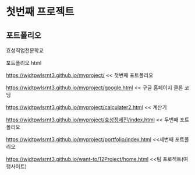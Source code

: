 # 첫번째 프로젝트

## 포트폴리오

효성직업전문학교

포트폴리오
html

https://wjdtpwlsrnt3.github.io/myproject/ << 첫번째 포트폴리오

https://wjdtpwlsrnt3.github.io/myproject/google.html << 구글 홈페이지 클론 코딩

https://wjdtpwlsrnt3.github.io/myproject/calculater2.html << 계산기

https://wjdtpwlsrnt3.github.io/myproject/효성정세진/index.html << 두번째 포트폴리오

https://wjdtpwlsrnt3.github.io/myproject/portfolio/index.html <<세번째 포트폴리오

https://wjdtpwlsrnt3.github.io/want-to/12Project/home.html <<팀 프로젝트(여행사이트)